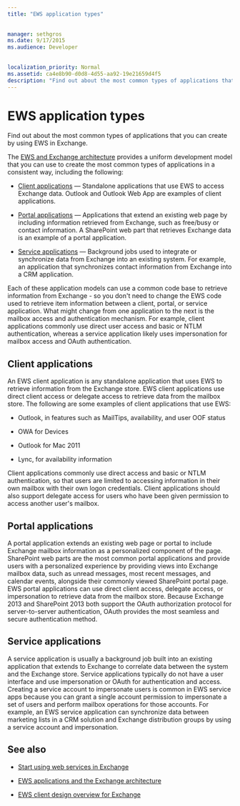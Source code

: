 ```yaml
---
title: "EWS application types"
 
 
manager: sethgros
ms.date: 9/17/2015
ms.audience: Developer
 
 
localization_priority: Normal
ms.assetid: ca4e8b90-d0d8-4d55-aa92-19e21659d4f5
description: "Find out about the most common types of applications that you can create by using EWS in Exchange."
---
```


# EWS application types

Find out about the most common types of applications that you can create by using EWS in Exchange.
  
The [EWS and Exchange architecture](ews-applications-and-the-exchange-architecture.md) provides a uniform development model that you can use to create the most common types of applications in a consistent way, including the following: 
  
- [Client applications](#bk_clientapps) — Standalone applications that use EWS to access Exchange data. Outlook and Outlook Web App are examples of client applications. 
    
- [Portal applications](#bk_portalapps) — Applications that extend an existing web page by including information retrieved from Exchange, such as free/busy or contact information. A SharePoint web part that retrieves Exchange data is an example of a portal application. 
    
- [Service applications](#bk_serviceapps) — Background jobs used to integrate or synchronize data from Exchange into an existing system. For example, an application that synchronizes contact information from Exchange into a CRM application. 
    
Each of these application models can use a common code base to retrieve information from Exchange - so you don't need to change the EWS code used to retrieve item information between a client, portal, or service application. What might change from one application to the next is the mailbox access and authentication mechanism. For example, client applications commonly use direct user access and basic or NTLM authentication, whereas a service application likely uses impersonation for mailbox access and OAuth authentication.
  
## Client applications
<a name="bk_clientapps"> </a>

An EWS client application is any standalone application that uses EWS to retrieve information from the Exchange store. EWS client applications use direct client access or delegate access to retrieve data from the mailbox store. The following are some examples of client applications that use EWS:
  
- Outlook, in features such as MailTips, availability, and user OOF status
    
- OWA for Devices
    
- Outlook for Mac 2011
    
- Lync, for availability information
    
Client applications commonly use direct access and basic or NTLM authentication, so that users are limited to accessing information in their own mailbox with their own logon credentials. Client applications should also support delegate access for users who have been given permission to access another user's mailbox.
  
## Portal applications
<a name="bk_portalapps"> </a>

A portal application extends an existing web page or portal to include Exchange mailbox information as a personalized component of the page. SharePoint web parts are the most common portal applications and provide users with a personalized experience by providing views into Exchange mailbox data, such as unread messages, most recent messages, and calendar events, alongside their commonly viewed SharePoint portal page. EWS portal applications can use direct client access, delegate access, or impersonation to retrieve data from the mailbox store. Because Exchange 2013 and SharePoint 2013 both support the OAuth authorization protocol for server-to-server authentication, OAuth provides the most seamless and secure authentication method.
  
## Service applications
<a name="bk_serviceapps"> </a>

A service application is usually a background job built into an existing application that extends to Exchange to correlate data between the system and the Exchange store. Service applications typically do not have a user interface and use impersonation or OAuth for authentication and access. Creating a service account to impersonate users is common in EWS service apps because you can grant a single account permission to impersonate a set of users and perform mailbox operations for those accounts. For example, an EWS service application can synchronize data between marketing lists in a CRM solution and Exchange distribution groups by using a service account and impersonation.
  
## See also
<a name="bk_addresources"> </a>

- [Start using web services in Exchange](start-using-web-services-in-exchange.md)
    
- [EWS applications and the Exchange architecture](ews-applications-and-the-exchange-architecture.md)
    
- [EWS client design overview for Exchange](ews-client-design-overview-for-exchange.md)
    

